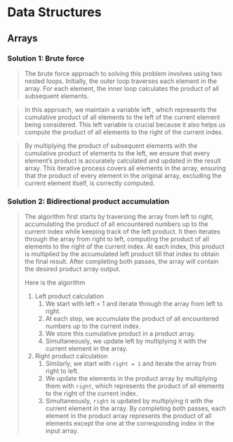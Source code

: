 # Data Structures
## Arrays
### Solution 1: Brute force
> The brute force approach to solving this problem involves using two nested loops. Initially, the outer loop traverses each element in the array. For each element, the inner loop calculates the product of all subsequent elements.

> In this approach, we maintain a variable left , which represents the cumulative product of all elements to the left of the current element being considered. This left variable is crucial because it also helps us compute the product of all elements to the right of the current index.

> By multiplying the product of subsequent elements with the cumulative product of elements to the left, we ensure that every element’s product is accurately calculated and updated in the result array. This iterative process covers all elements in the array, ensuring that the product of every element in the original array, excluding the current element itself, is correctly computed.

### Solution 2: Bidirectional product accumulation
> The algorithm first starts by traversing the array from left to right, accumulating the product of all encountered numbers up to the current index while keeping track of the left product. It then iterates through the array from right to left, computing the product of all elements to the right of the current index. At each index, this product is multiplied by the accumulated left product till that index to obtain the final result. After completing both passes, the array will contain the desired product array output.
> 
> Here is the algorithm
> 1. Left product calculation
>    1. We start with left = 1 and iterate through the array from left to right.
>    2. At each step, we accumulate the product of all encountered numbers up to the current index.
>    3. We store this cumulative product in a product array.
>    4. Simultaneously, we update left by multiplying it with the current element in the array.
> 2. Right product calculation
>    1. Similarly, we start with `right = 1` and iterate the array from right to left.
>    2. We update the elements in the product array by multiplying them with `right`, which represents the product of all elements to the right of the current index.
>    3. Simultaneously, `right` is updated by multiplying it with the current element in the array.
> By completing both passes, each element in the product array represents the product of all elements except the one at the corresponding index in the input array.